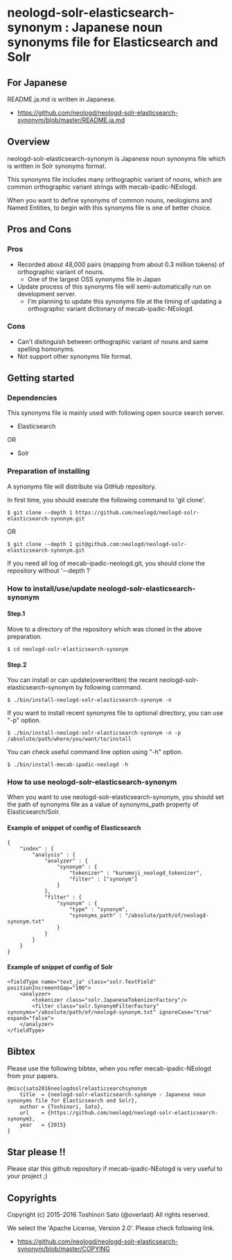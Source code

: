 # neologd-solr-elasticsearch-synonym : Japanese noun synonyms file for Elasticsearch and Solr

## For Japanese
README.ja.md is written in Japanese.

- https://github.com/neologd/neologd-solr-elasticsearch-synonym/blob/master/README.ja.md

## Overview
neologd-solr-elasticsearch-synonym is Japanese noun synonyms file which is written in Solr synonyms format.

This synonyms file includes many orthographic variant of nouns, which are common orthographic variant strings with mecab-ipadic-NEologd.

When you want to define synonyms of common nouns, neologisms and Named Entities, to begin with this synonyms file is one of better choice.

## Pros and Cons
### Pros
- Recorded about 48,000 pairs (mapping from about 0.3 million tokens) of orthographic variant of nouns.
    - One of the largest OSS synonyms file in Japan
- Update process of this synonyms file will semi-automatically run on development server.
    - I'm planning to update this synonyms file at the timing of updating a orthographic variant dictionary of mecab-ipadic-NEologd.

### Cons
- Can't distinguish between orthographic variant of nouns and same spelling homonyms.
- Not support other synonyms file format.

## Getting started

### Dependencies
This synonyms file is mainly used with following open source search server.

- Elasticsearch

OR

- Solr

### Preparation of installing
A synonyms file will distribute via GitHub repository.

In first time, you should execute the following command to 'git clone'.

    $ git clone --depth 1 https://github.com/neologd/neologd-solr-elasticsearch-synonym.git

OR

    $ git clone --depth 1 git@github.com:neologd/neologd-solr-elasticsearch-synonym.git

If you need all log of mecab-ipadic-neologd.git, you should clone the repository without '--depth 1'

### How to install/use/update neologd-solr-elasticsearch-synonym
#### Step.1
Move to a directory of the repository which was cloned in the above preparation.

    $ cd neologd-solr-elasticsearch-synonym

#### Step.2
You can install or can update(overwritten) the recent neologd-solr-elasticsearch-synonym by following command.

    $ ./bin/install-neologd-solr-elasticsearch-synonym -n

If you want to install recent synonyms file to optional directory, you can use "-p" option.

    $ ./bin/install-neologd-solr-elasticsearch-synonym -n -p /absolute/path/where/you/want/to/install

You can check useful command line option using "-h" option.

    $ ./bin/install-mecab-ipadic-neologd -h

### How to use neologd-solr-elasticsearch-synonym
When you want to use neologd-solr-elasticsearch-synonym, you should set the path of synonyms file as a value of synonyms_path property of Elasticsearch/Solr.

#### Example of snippet of config of Elasticsearch

    {
        "index" : {
            "analysis" : {
                "analyzer" : {
                    "synonym" : {
                        "tokenizer" : "kuromoji_neologd_tokenizer",
                        "filter" : ["synonym"]
                    }
                },
                "filter" : {
                    "synonym" : {
                        "type" : "synonym",
                        "synonyms_path" : "/absolute/path/of/neologd-synonym.txt"
                    }
                }
            }
        }
    }

#### Example of snippet of config of Solr

    <fieldType name="text_ja" class="solr.TextField" positionIncrementGap="100">
        <analyzer>
            <tokenizer class="solr.JapaneseTokenizerFactory"/>
            <filter class="solr.SynonymFilterFactory" synonyms="/absolute/path/of/neologd-synonym.txt" ignoreCase="true" expand="false">
        </analyzer>
    </fieldType>

## Bibtex

Please use the following bibtex, when you refer mecab-ipadic-NEologd from your papers.

    @misc{sato2016neologdsolrelasticsearchsynonym
        title  = {neologd-solr-elasticsearch-synonym - Japanese noun synonyms file for Elasticsearch and Solr},
        author = {Toshinori, Sato},
        url    = {https://github.com/neologd/neologd-solr-elasticsearch-synonym},
        year   = {2015}
    }

## Star please !!
Please star this github repository if mecab-ipadic-NEologd is very useful to your project ;)

## Copyrights
Copyright (c) 2015-2016 Toshinori Sato (@overlast) All rights reserved.

We select the 'Apache License, Version 2.0'. Please check following link.

- https://github.com/neologd/neologd-solr-elasticsearch-synonym/blob/master/COPYING
